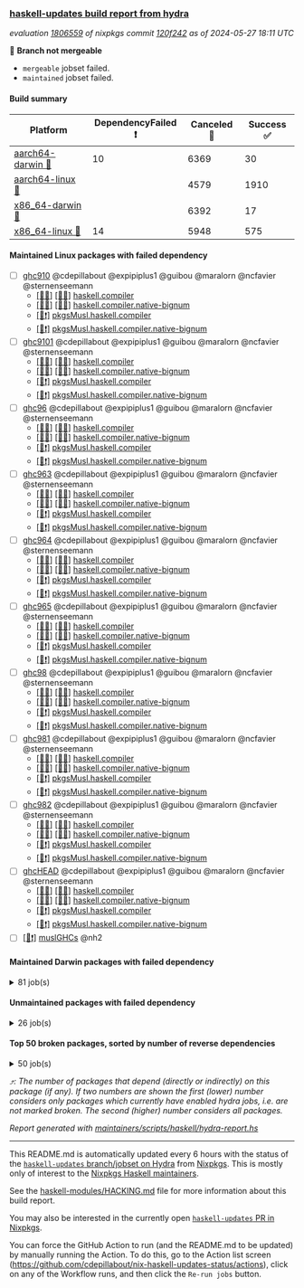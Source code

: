 ### [haskell-updates build report from hydra](https://hydra.nixos.org/jobset/nixpkgs/haskell-updates)
*evaluation [1806559](https://hydra.nixos.org/eval/1806559) of nixpkgs commit [120f242](https://github.com/NixOS/nixpkgs/commits/120f24202b4a0f0bf6986130ff15eef7c0609f50) as of 2024-05-27 18:11 UTC*

🔴 **Branch not mergeable**
  * `mergeable` jobset failed.
  * `maintained` jobset failed.

#### Build summary

 | Platform | DependencyFailed ❗ | Canceled 🚫 | Success ✅ | 
 | --- | --- | --- | --- | 
 | [aarch64-darwin 🍏](https://hydra.nixos.org/eval/1806559?filter=.aarch64-darwin) | 10 | 6369 | 30 | 
 | [aarch64-linux 📱](https://hydra.nixos.org/eval/1806559?filter=.aarch64-linux) |  | 4579 | 1910 | 
 | [x86_64-darwin 🍎](https://hydra.nixos.org/eval/1806559?filter=.x86_64-darwin) |  | 6392 | 17 | 
 | [x86_64-linux 🐧](https://hydra.nixos.org/eval/1806559?filter=.x86_64-linux) | 14 | 5948 | 575 | 
#### Maintained Linux packages with failed dependency
- [ ] [ghc910](https://hydra.nixos.org/eval/1806559?filter=ghc910) @cdepillabout @expipiplus1 @guibou @maralorn @ncfavier @sternenseemann
  - [[📱✅]](https://hydra.nixos.org/build/261304099) [[🐧✅]](https://hydra.nixos.org/build/261283502) [haskell.compiler](https://hydra.nixos.org/eval/1806559?filter=haskell.compiler.ghc910)
  - [[📱✅]](https://hydra.nixos.org/build/261279295) [[🐧🚫]](https://hydra.nixos.org/build/261291424) [haskell.compiler.native-bignum](https://hydra.nixos.org/eval/1806559?filter=haskell.compiler.native-bignum.ghc910)
  -  [[🐧❗]](https://hydra.nixos.org/build/261294179) [pkgsMusl.haskell.compiler](https://hydra.nixos.org/eval/1806559?filter=pkgsMusl.haskell.compiler.ghc910)
  -  [[🐧❗]](https://hydra.nixos.org/build/261298036) [pkgsMusl.haskell.compiler.native-bignum](https://hydra.nixos.org/eval/1806559?filter=pkgsMusl.haskell.compiler.native-bignum.ghc910)
- [ ] [ghc9101](https://hydra.nixos.org/eval/1806559?filter=ghc9101) @cdepillabout @expipiplus1 @guibou @maralorn @ncfavier @sternenseemann
  - [[📱✅]](https://hydra.nixos.org/build/261284226) [[🐧✅]](https://hydra.nixos.org/build/261292261) [haskell.compiler](https://hydra.nixos.org/eval/1806559?filter=haskell.compiler.ghc9101)
  - [[📱✅]](https://hydra.nixos.org/build/261278828) [[🐧🚫]](https://hydra.nixos.org/build/261280616) [haskell.compiler.native-bignum](https://hydra.nixos.org/eval/1806559?filter=haskell.compiler.native-bignum.ghc9101)
  -  [[🐧❗]](https://hydra.nixos.org/build/261292886) [pkgsMusl.haskell.compiler](https://hydra.nixos.org/eval/1806559?filter=pkgsMusl.haskell.compiler.ghc9101)
  -  [[🐧❗]](https://hydra.nixos.org/build/261286270) [pkgsMusl.haskell.compiler.native-bignum](https://hydra.nixos.org/eval/1806559?filter=pkgsMusl.haskell.compiler.native-bignum.ghc9101)
- [ ] [ghc96](https://hydra.nixos.org/eval/1806559?filter=ghc96) @cdepillabout @expipiplus1 @guibou @maralorn @ncfavier @sternenseemann
  - [[📱✅]](https://hydra.nixos.org/build/261294035) [[🐧✅]](https://hydra.nixos.org/build/261291645) [haskell.compiler](https://hydra.nixos.org/eval/1806559?filter=haskell.compiler.ghc96)
  - [[📱✅]](https://hydra.nixos.org/build/261287416) [[🐧🚫]](https://hydra.nixos.org/build/261295691) [haskell.compiler.native-bignum](https://hydra.nixos.org/eval/1806559?filter=haskell.compiler.native-bignum.ghc96)
  -  [[🐧❗]](https://hydra.nixos.org/build/261286089) [pkgsMusl.haskell.compiler](https://hydra.nixos.org/eval/1806559?filter=pkgsMusl.haskell.compiler.ghc96)
  -  [[🐧❗]](https://hydra.nixos.org/build/261285120) [pkgsMusl.haskell.compiler.native-bignum](https://hydra.nixos.org/eval/1806559?filter=pkgsMusl.haskell.compiler.native-bignum.ghc96)
- [ ] [ghc963](https://hydra.nixos.org/eval/1806559?filter=ghc963) @cdepillabout @expipiplus1 @guibou @maralorn @ncfavier @sternenseemann
  - [[📱✅]](https://hydra.nixos.org/build/261284238) [[🐧✅]](https://hydra.nixos.org/build/261288194) [haskell.compiler](https://hydra.nixos.org/eval/1806559?filter=haskell.compiler.ghc963)
  - [[📱🚫]](https://hydra.nixos.org/build/261290913) [[🐧🚫]](https://hydra.nixos.org/build/261296113) [haskell.compiler.native-bignum](https://hydra.nixos.org/eval/1806559?filter=haskell.compiler.native-bignum.ghc963)
  -  [[🐧❗]](https://hydra.nixos.org/build/261277791) [pkgsMusl.haskell.compiler](https://hydra.nixos.org/eval/1806559?filter=pkgsMusl.haskell.compiler.ghc963)
  -  [[🐧❗]](https://hydra.nixos.org/build/261298435) [pkgsMusl.haskell.compiler.native-bignum](https://hydra.nixos.org/eval/1806559?filter=pkgsMusl.haskell.compiler.native-bignum.ghc963)
- [ ] [ghc964](https://hydra.nixos.org/eval/1806559?filter=ghc964) @cdepillabout @expipiplus1 @guibou @maralorn @ncfavier @sternenseemann
  - [[📱✅]](https://hydra.nixos.org/build/261289056) [[🐧✅]](https://hydra.nixos.org/build/261302232) [haskell.compiler](https://hydra.nixos.org/eval/1806559?filter=haskell.compiler.ghc964)
  - [[📱🚫]](https://hydra.nixos.org/build/261298360) [[🐧🚫]](https://hydra.nixos.org/build/261294350) [haskell.compiler.native-bignum](https://hydra.nixos.org/eval/1806559?filter=haskell.compiler.native-bignum.ghc964)
  -  [[🐧❗]](https://hydra.nixos.org/build/261304626) [pkgsMusl.haskell.compiler](https://hydra.nixos.org/eval/1806559?filter=pkgsMusl.haskell.compiler.ghc964)
  -  [[🐧❗]](https://hydra.nixos.org/build/261296975) [pkgsMusl.haskell.compiler.native-bignum](https://hydra.nixos.org/eval/1806559?filter=pkgsMusl.haskell.compiler.native-bignum.ghc964)
- [ ] [ghc965](https://hydra.nixos.org/eval/1806559?filter=ghc965) @cdepillabout @expipiplus1 @guibou @maralorn @ncfavier @sternenseemann
  - [[📱✅]](https://hydra.nixos.org/build/261286258) [[🐧✅]](https://hydra.nixos.org/build/261289972) [haskell.compiler](https://hydra.nixos.org/eval/1806559?filter=haskell.compiler.ghc965)
  - [[📱✅]](https://hydra.nixos.org/build/261283932) [[🐧🚫]](https://hydra.nixos.org/build/261300786) [haskell.compiler.native-bignum](https://hydra.nixos.org/eval/1806559?filter=haskell.compiler.native-bignum.ghc965)
  -  [[🐧❗]](https://hydra.nixos.org/build/261291073) [pkgsMusl.haskell.compiler](https://hydra.nixos.org/eval/1806559?filter=pkgsMusl.haskell.compiler.ghc965)
  -  [[🐧❗]](https://hydra.nixos.org/build/261290646) [pkgsMusl.haskell.compiler.native-bignum](https://hydra.nixos.org/eval/1806559?filter=pkgsMusl.haskell.compiler.native-bignum.ghc965)
- [ ] [ghc98](https://hydra.nixos.org/eval/1806559?filter=ghc98) @cdepillabout @expipiplus1 @guibou @maralorn @ncfavier @sternenseemann
  - [[📱✅]](https://hydra.nixos.org/build/261293000) [[🐧✅]](https://hydra.nixos.org/build/261295448) [haskell.compiler](https://hydra.nixos.org/eval/1806559?filter=haskell.compiler.ghc98)
  - [[📱🚫]](https://hydra.nixos.org/build/261294231) [[🐧✅]](https://hydra.nixos.org/build/261281043) [haskell.compiler.native-bignum](https://hydra.nixos.org/eval/1806559?filter=haskell.compiler.native-bignum.ghc98)
  -  [[🐧❗]](https://hydra.nixos.org/build/261302214) [pkgsMusl.haskell.compiler](https://hydra.nixos.org/eval/1806559?filter=pkgsMusl.haskell.compiler.ghc98)
  -  [[🐧❗]](https://hydra.nixos.org/build/261294859) [pkgsMusl.haskell.compiler.native-bignum](https://hydra.nixos.org/eval/1806559?filter=pkgsMusl.haskell.compiler.native-bignum.ghc98)
- [ ] [ghc981](https://hydra.nixos.org/eval/1806559?filter=ghc981) @cdepillabout @expipiplus1 @guibou @maralorn @ncfavier @sternenseemann
  - [[📱✅]](https://hydra.nixos.org/build/261304036) [[🐧✅]](https://hydra.nixos.org/build/261288329) [haskell.compiler](https://hydra.nixos.org/eval/1806559?filter=haskell.compiler.ghc981)
  - [[📱🚫]](https://hydra.nixos.org/build/261297206) [[🐧🚫]](https://hydra.nixos.org/build/261295313) [haskell.compiler.native-bignum](https://hydra.nixos.org/eval/1806559?filter=haskell.compiler.native-bignum.ghc981)
  -  [[🐧❗]](https://hydra.nixos.org/build/261278940) [pkgsMusl.haskell.compiler](https://hydra.nixos.org/eval/1806559?filter=pkgsMusl.haskell.compiler.ghc981)
  -  [[🐧❗]](https://hydra.nixos.org/build/261297507) [pkgsMusl.haskell.compiler.native-bignum](https://hydra.nixos.org/eval/1806559?filter=pkgsMusl.haskell.compiler.native-bignum.ghc981)
- [ ] [ghc982](https://hydra.nixos.org/eval/1806559?filter=ghc982) @cdepillabout @expipiplus1 @guibou @maralorn @ncfavier @sternenseemann
  - [[📱✅]](https://hydra.nixos.org/build/261286260) [[🐧✅]](https://hydra.nixos.org/build/261303623) [haskell.compiler](https://hydra.nixos.org/eval/1806559?filter=haskell.compiler.ghc982)
  - [[📱🚫]](https://hydra.nixos.org/build/261304486) [[🐧✅]](https://hydra.nixos.org/build/261304618) [haskell.compiler.native-bignum](https://hydra.nixos.org/eval/1806559?filter=haskell.compiler.native-bignum.ghc982)
  -  [[🐧❗]](https://hydra.nixos.org/build/261282026) [pkgsMusl.haskell.compiler](https://hydra.nixos.org/eval/1806559?filter=pkgsMusl.haskell.compiler.ghc982)
  -  [[🐧❗]](https://hydra.nixos.org/build/261301962) [pkgsMusl.haskell.compiler.native-bignum](https://hydra.nixos.org/eval/1806559?filter=pkgsMusl.haskell.compiler.native-bignum.ghc982)
- [ ] [ghcHEAD](https://hydra.nixos.org/eval/1806559?filter=ghcHEAD) @cdepillabout @expipiplus1 @guibou @maralorn @ncfavier @sternenseemann
  - [[📱🚫]](https://hydra.nixos.org/build/261290889) [[🐧🚫]](https://hydra.nixos.org/build/261278045) [haskell.compiler](https://hydra.nixos.org/eval/1806559?filter=haskell.compiler.ghcHEAD)
  - [[📱🚫]](https://hydra.nixos.org/build/261298930) [[🐧🚫]](https://hydra.nixos.org/build/261286657) [haskell.compiler.native-bignum](https://hydra.nixos.org/eval/1806559?filter=haskell.compiler.native-bignum.ghcHEAD)
  -  [[🐧❗]](https://hydra.nixos.org/build/261287828) [pkgsMusl.haskell.compiler](https://hydra.nixos.org/eval/1806559?filter=pkgsMusl.haskell.compiler.ghcHEAD)
  -  [[🐧❗]](https://hydra.nixos.org/build/261296544) [pkgsMusl.haskell.compiler.native-bignum](https://hydra.nixos.org/eval/1806559?filter=pkgsMusl.haskell.compiler.native-bignum.ghcHEAD)
- [ ] [[🐧❗]](https://hydra.nixos.org/build/261289626) [muslGHCs](https://hydra.nixos.org/eval/1806559?filter=muslGHCs) @nh2
#### Maintained Darwin packages with failed dependency
<details><summary>81 job(s) </summary>

- [ ] [funcmp](https://hydra.nixos.org/eval/1806559?filter=funcmp) @peti
  - [[🍏🚫]](https://hydra.nixos.org/build/261301036) [[🍎🚫]](https://hydra.nixos.org/build/261297856) [haskell.packages.ghc8107](https://hydra.nixos.org/eval/1806559?filter=haskell.packages.ghc8107.funcmp)
  - [[🍏🚫]](https://hydra.nixos.org/build/261284836) [[🍎🚫]](https://hydra.nixos.org/build/261294992) [haskell.packages.ghc902](https://hydra.nixos.org/eval/1806559?filter=haskell.packages.ghc902.funcmp)
  - [[🍏❗]](https://hydra.nixos.org/build/261294055) [[🍎🚫]](https://hydra.nixos.org/build/261289408) [haskell.packages.ghc9101](https://hydra.nixos.org/eval/1806559?filter=haskell.packages.ghc9101.funcmp)
  - [[🍏🚫]](https://hydra.nixos.org/build/261298176) [[🍎🚫]](https://hydra.nixos.org/build/261278370) [haskell.packages.ghc925](https://hydra.nixos.org/eval/1806559?filter=haskell.packages.ghc925.funcmp)
  - [[🍏🚫]](https://hydra.nixos.org/build/261280864) [[🍎🚫]](https://hydra.nixos.org/build/261281292) [haskell.packages.ghc926](https://hydra.nixos.org/eval/1806559?filter=haskell.packages.ghc926.funcmp)
  - [[🍏🚫]](https://hydra.nixos.org/build/261279787) [[🍎🚫]](https://hydra.nixos.org/build/261292017) [haskell.packages.ghc927](https://hydra.nixos.org/eval/1806559?filter=haskell.packages.ghc927.funcmp)
  - [[🍏🚫]](https://hydra.nixos.org/build/261304492) [[🍎🚫]](https://hydra.nixos.org/build/261283024) [haskell.packages.ghc928](https://hydra.nixos.org/eval/1806559?filter=haskell.packages.ghc928.funcmp)
  - [[🍏🚫]](https://hydra.nixos.org/build/261286463) [[🍎🚫]](https://hydra.nixos.org/build/261279682) [haskell.packages.ghc945](https://hydra.nixos.org/eval/1806559?filter=haskell.packages.ghc945.funcmp)
  - [[🍏🚫]](https://hydra.nixos.org/build/261287184) [[🍎🚫]](https://hydra.nixos.org/build/261296750) [haskell.packages.ghc946](https://hydra.nixos.org/eval/1806559?filter=haskell.packages.ghc946.funcmp)
  - [[🍏🚫]](https://hydra.nixos.org/build/261277753) [[🍎🚫]](https://hydra.nixos.org/build/261289136) [haskell.packages.ghc947](https://hydra.nixos.org/eval/1806559?filter=haskell.packages.ghc947.funcmp)
  - [[🍏🚫]](https://hydra.nixos.org/build/261289716) [[🍎🚫]](https://hydra.nixos.org/build/261280730) [haskell.packages.ghc948](https://hydra.nixos.org/eval/1806559?filter=haskell.packages.ghc948.funcmp)
  - [[🍏🚫]](https://hydra.nixos.org/build/261295869) [[🍎🚫]](https://hydra.nixos.org/build/261288369) [haskell.packages.ghc963](https://hydra.nixos.org/eval/1806559?filter=haskell.packages.ghc963.funcmp)
  - [[🍏🚫]](https://hydra.nixos.org/build/261281622) [[🍎🚫]](https://hydra.nixos.org/build/261279860) [haskell.packages.ghc964](https://hydra.nixos.org/eval/1806559?filter=haskell.packages.ghc964.funcmp)
  - [[🍏🚫]](https://hydra.nixos.org/build/261301359) [[🍎🚫]](https://hydra.nixos.org/build/261303865) [haskell.packages.ghc965](https://hydra.nixos.org/eval/1806559?filter=haskell.packages.ghc965.funcmp)
  - [[🍏🚫]](https://hydra.nixos.org/build/261299848) [[🍎🚫]](https://hydra.nixos.org/build/261296059) [haskell.packages.ghc981](https://hydra.nixos.org/eval/1806559?filter=haskell.packages.ghc981.funcmp)
  - [[🍏🚫]](https://hydra.nixos.org/build/261293979) [[🍎🚫]](https://hydra.nixos.org/build/261290418) [haskell.packages.ghc982](https://hydra.nixos.org/eval/1806559?filter=haskell.packages.ghc982.funcmp)
  - [[🍏🚫]](https://hydra.nixos.org/build/261285428) [[🍎🚫]](https://hydra.nixos.org/build/261282006) [haskellPackages](https://hydra.nixos.org/eval/1806559?filter=haskellPackages.funcmp)
- [ ] [ghc910](https://hydra.nixos.org/eval/1806559?filter=ghc910) @cdepillabout @expipiplus1 @guibou @maralorn @ncfavier @sternenseemann
  - [[🍏❗]](https://hydra.nixos.org/build/261293402) [[🍎🚫]](https://hydra.nixos.org/build/261278195) [haskell.compiler](https://hydra.nixos.org/eval/1806559?filter=haskell.compiler.ghc910)
  - [[🍏❗]](https://hydra.nixos.org/build/261299413) [[🍎🚫]](https://hydra.nixos.org/build/261303424) [haskell.compiler.native-bignum](https://hydra.nixos.org/eval/1806559?filter=haskell.compiler.native-bignum.ghc910)
- [ ] [ghc9101](https://hydra.nixos.org/eval/1806559?filter=ghc9101) @cdepillabout @expipiplus1 @guibou @maralorn @ncfavier @sternenseemann
  - [[🍏❗]](https://hydra.nixos.org/build/261282738) [[🍎🚫]](https://hydra.nixos.org/build/261303303) [haskell.compiler](https://hydra.nixos.org/eval/1806559?filter=haskell.compiler.ghc9101)
  - [[🍏❗]](https://hydra.nixos.org/build/261289414) [[🍎🚫]](https://hydra.nixos.org/build/261303758) [haskell.compiler.native-bignum](https://hydra.nixos.org/eval/1806559?filter=haskell.compiler.native-bignum.ghc9101)
- [ ] [ghcHEAD](https://hydra.nixos.org/eval/1806559?filter=ghcHEAD) @cdepillabout @expipiplus1 @guibou @maralorn @ncfavier @sternenseemann
  - [[🍏❗]](https://hydra.nixos.org/build/261283466) [[🍎🚫]](https://hydra.nixos.org/build/261297451) [haskell.compiler](https://hydra.nixos.org/eval/1806559?filter=haskell.compiler.ghcHEAD)
  - [[🍏❗]](https://hydra.nixos.org/build/261300298) [[🍎🚫]](https://hydra.nixos.org/build/261303251) [haskell.compiler.native-bignum](https://hydra.nixos.org/eval/1806559?filter=haskell.compiler.native-bignum.ghcHEAD)
- [ ] [hsdns](https://hydra.nixos.org/eval/1806559?filter=hsdns) @peti
  - [[🍏🚫]](https://hydra.nixos.org/build/261289207) [[🍎🚫]](https://hydra.nixos.org/build/261283968) [haskell.packages.ghc8107](https://hydra.nixos.org/eval/1806559?filter=haskell.packages.ghc8107.hsdns)
  - [[🍏🚫]](https://hydra.nixos.org/build/261281403) [[🍎🚫]](https://hydra.nixos.org/build/261287519) [haskell.packages.ghc902](https://hydra.nixos.org/eval/1806559?filter=haskell.packages.ghc902.hsdns)
  - [[🍏❗]](https://hydra.nixos.org/build/261290528) [[🍎🚫]](https://hydra.nixos.org/build/261284021) [haskell.packages.ghc9101](https://hydra.nixos.org/eval/1806559?filter=haskell.packages.ghc9101.hsdns)
  - [[🍏🚫]](https://hydra.nixos.org/build/261284908) [[🍎🚫]](https://hydra.nixos.org/build/261277799) [haskell.packages.ghc925](https://hydra.nixos.org/eval/1806559?filter=haskell.packages.ghc925.hsdns)
  - [[🍏🚫]](https://hydra.nixos.org/build/261288972) [[🍎🚫]](https://hydra.nixos.org/build/261300438) [haskell.packages.ghc926](https://hydra.nixos.org/eval/1806559?filter=haskell.packages.ghc926.hsdns)
  - [[🍏🚫]](https://hydra.nixos.org/build/261283675) [[🍎🚫]](https://hydra.nixos.org/build/261295188) [haskell.packages.ghc927](https://hydra.nixos.org/eval/1806559?filter=haskell.packages.ghc927.hsdns)
  - [[🍏🚫]](https://hydra.nixos.org/build/261295543) [[🍎🚫]](https://hydra.nixos.org/build/261292222) [haskell.packages.ghc928](https://hydra.nixos.org/eval/1806559?filter=haskell.packages.ghc928.hsdns)
  - [[🍏🚫]](https://hydra.nixos.org/build/261279058) [[🍎🚫]](https://hydra.nixos.org/build/261296099) [haskell.packages.ghc945](https://hydra.nixos.org/eval/1806559?filter=haskell.packages.ghc945.hsdns)
  - [[🍏🚫]](https://hydra.nixos.org/build/261289566) [[🍎🚫]](https://hydra.nixos.org/build/261288167) [haskell.packages.ghc946](https://hydra.nixos.org/eval/1806559?filter=haskell.packages.ghc946.hsdns)
  - [[🍏🚫]](https://hydra.nixos.org/build/261301811) [[🍎🚫]](https://hydra.nixos.org/build/261280982) [haskell.packages.ghc947](https://hydra.nixos.org/eval/1806559?filter=haskell.packages.ghc947.hsdns)
  - [[🍏🚫]](https://hydra.nixos.org/build/261281189) [[🍎🚫]](https://hydra.nixos.org/build/261300949) [haskell.packages.ghc948](https://hydra.nixos.org/eval/1806559?filter=haskell.packages.ghc948.hsdns)
  - [[🍏🚫]](https://hydra.nixos.org/build/261292064) [[🍎🚫]](https://hydra.nixos.org/build/261289847) [haskell.packages.ghc963](https://hydra.nixos.org/eval/1806559?filter=haskell.packages.ghc963.hsdns)
  - [[🍏🚫]](https://hydra.nixos.org/build/261300187) [[🍎🚫]](https://hydra.nixos.org/build/261291733) [haskell.packages.ghc964](https://hydra.nixos.org/eval/1806559?filter=haskell.packages.ghc964.hsdns)
  - [[🍏🚫]](https://hydra.nixos.org/build/261301745) [[🍎🚫]](https://hydra.nixos.org/build/261300878) [haskell.packages.ghc965](https://hydra.nixos.org/eval/1806559?filter=haskell.packages.ghc965.hsdns)
  - [[🍏🚫]](https://hydra.nixos.org/build/261290113) [[🍎🚫]](https://hydra.nixos.org/build/261287500) [haskell.packages.ghc981](https://hydra.nixos.org/eval/1806559?filter=haskell.packages.ghc981.hsdns)
  - [[🍏🚫]](https://hydra.nixos.org/build/261290835) [[🍎🚫]](https://hydra.nixos.org/build/261292616) [haskell.packages.ghc982](https://hydra.nixos.org/eval/1806559?filter=haskell.packages.ghc982.hsdns)
  - [[🍏🚫]](https://hydra.nixos.org/build/261297242) [[🍎🚫]](https://hydra.nixos.org/build/261290048) [haskellPackages](https://hydra.nixos.org/eval/1806559?filter=haskellPackages.hsdns)
- [ ] [jailbreak-cabal](https://hydra.nixos.org/eval/1806559?filter=jailbreak-cabal) @sternenseemann
  - [[🍏🚫]](https://hydra.nixos.org/build/261280460) [[🍎🚫]](https://hydra.nixos.org/build/261278273) [haskell.packages.ghc8107](https://hydra.nixos.org/eval/1806559?filter=haskell.packages.ghc8107.jailbreak-cabal)
  - [[🍏🚫]](https://hydra.nixos.org/build/261290143) [[🍎🚫]](https://hydra.nixos.org/build/261292580) [haskell.packages.ghc902](https://hydra.nixos.org/eval/1806559?filter=haskell.packages.ghc902.jailbreak-cabal)
  - [[🍏❗]](https://hydra.nixos.org/build/261297836) [[🍎🚫]](https://hydra.nixos.org/build/261291034) [haskell.packages.ghc9101](https://hydra.nixos.org/eval/1806559?filter=haskell.packages.ghc9101.jailbreak-cabal)
  - [[🍏🚫]](https://hydra.nixos.org/build/261278241) [[🍎🚫]](https://hydra.nixos.org/build/261292654) [haskell.packages.ghc925](https://hydra.nixos.org/eval/1806559?filter=haskell.packages.ghc925.jailbreak-cabal)
  - [[🍏🚫]](https://hydra.nixos.org/build/261291673) [[🍎🚫]](https://hydra.nixos.org/build/261279859) [haskell.packages.ghc926](https://hydra.nixos.org/eval/1806559?filter=haskell.packages.ghc926.jailbreak-cabal)
  - [[🍏🚫]](https://hydra.nixos.org/build/261291154) [[🍎🚫]](https://hydra.nixos.org/build/261300109) [haskell.packages.ghc927](https://hydra.nixos.org/eval/1806559?filter=haskell.packages.ghc927.jailbreak-cabal)
  - [[🍏🚫]](https://hydra.nixos.org/build/261296939) [[🍎🚫]](https://hydra.nixos.org/build/261293826) [haskell.packages.ghc928](https://hydra.nixos.org/eval/1806559?filter=haskell.packages.ghc928.jailbreak-cabal)
  - [[🍏🚫]](https://hydra.nixos.org/build/261279231) [[🍎🚫]](https://hydra.nixos.org/build/261282204) [haskell.packages.ghc945](https://hydra.nixos.org/eval/1806559?filter=haskell.packages.ghc945.jailbreak-cabal)
  - [[🍏🚫]](https://hydra.nixos.org/build/261279146) [[🍎🚫]](https://hydra.nixos.org/build/261286435) [haskell.packages.ghc946](https://hydra.nixos.org/eval/1806559?filter=haskell.packages.ghc946.jailbreak-cabal)
  - [[🍏🚫]](https://hydra.nixos.org/build/261290179) [[🍎🚫]](https://hydra.nixos.org/build/261304529) [haskell.packages.ghc947](https://hydra.nixos.org/eval/1806559?filter=haskell.packages.ghc947.jailbreak-cabal)
  - [[🍏🚫]](https://hydra.nixos.org/build/261299202) [[🍎🚫]](https://hydra.nixos.org/build/261292671) [haskell.packages.ghc948](https://hydra.nixos.org/eval/1806559?filter=haskell.packages.ghc948.jailbreak-cabal)
  - [[🍏✅]](https://hydra.nixos.org/build/261286851) [[🍎🚫]](https://hydra.nixos.org/build/261298305) [haskell.packages.ghc963](https://hydra.nixos.org/eval/1806559?filter=haskell.packages.ghc963.jailbreak-cabal)
  - [[🍏🚫]](https://hydra.nixos.org/build/261298673) [[🍎🚫]](https://hydra.nixos.org/build/261287392) [haskell.packages.ghc964](https://hydra.nixos.org/eval/1806559?filter=haskell.packages.ghc964.jailbreak-cabal)
  - [[🍏✅]](https://hydra.nixos.org/build/261294784) [[🍎✅]](https://hydra.nixos.org/build/261289765) [haskell.packages.ghc965](https://hydra.nixos.org/eval/1806559?filter=haskell.packages.ghc965.jailbreak-cabal)
  - [[🍏🚫]](https://hydra.nixos.org/build/261291304) [[🍎🚫]](https://hydra.nixos.org/build/261298295) [haskell.packages.ghc981](https://hydra.nixos.org/eval/1806559?filter=haskell.packages.ghc981.jailbreak-cabal)
  - [[🍏🚫]](https://hydra.nixos.org/build/261288142) [[🍎🚫]](https://hydra.nixos.org/build/261304169) [haskell.packages.ghc982](https://hydra.nixos.org/eval/1806559?filter=haskell.packages.ghc982.jailbreak-cabal)
  - [[🍏✅]](https://hydra.nixos.org/build/261294942) [[🍎✅]](https://hydra.nixos.org/build/261280980) [haskellPackages](https://hydra.nixos.org/eval/1806559?filter=haskellPackages.jailbreak-cabal)
- [ ] [nix-paths](https://hydra.nixos.org/eval/1806559?filter=nix-paths) @peti
  - [[🍏🚫]](https://hydra.nixos.org/build/261278326) [[🍎🚫]](https://hydra.nixos.org/build/261299579) [haskell.packages.ghc8107](https://hydra.nixos.org/eval/1806559?filter=haskell.packages.ghc8107.nix-paths)
  - [[🍏🚫]](https://hydra.nixos.org/build/261280962) [[🍎🚫]](https://hydra.nixos.org/build/261292726) [haskell.packages.ghc902](https://hydra.nixos.org/eval/1806559?filter=haskell.packages.ghc902.nix-paths)
  - [[🍏❗]](https://hydra.nixos.org/build/261302932) [[🍎🚫]](https://hydra.nixos.org/build/261291474) [haskell.packages.ghc9101](https://hydra.nixos.org/eval/1806559?filter=haskell.packages.ghc9101.nix-paths)
  - [[🍏🚫]](https://hydra.nixos.org/build/261292139) [[🍎🚫]](https://hydra.nixos.org/build/261291395) [haskell.packages.ghc925](https://hydra.nixos.org/eval/1806559?filter=haskell.packages.ghc925.nix-paths)
  - [[🍏🚫]](https://hydra.nixos.org/build/261278935) [[🍎🚫]](https://hydra.nixos.org/build/261299645) [haskell.packages.ghc926](https://hydra.nixos.org/eval/1806559?filter=haskell.packages.ghc926.nix-paths)
  - [[🍏🚫]](https://hydra.nixos.org/build/261303923) [[🍎🚫]](https://hydra.nixos.org/build/261304606) [haskell.packages.ghc927](https://hydra.nixos.org/eval/1806559?filter=haskell.packages.ghc927.nix-paths)
  - [[🍏🚫]](https://hydra.nixos.org/build/261291498) [[🍎🚫]](https://hydra.nixos.org/build/261303822) [haskell.packages.ghc928](https://hydra.nixos.org/eval/1806559?filter=haskell.packages.ghc928.nix-paths)
  - [[🍏🚫]](https://hydra.nixos.org/build/261290887) [[🍎🚫]](https://hydra.nixos.org/build/261282265) [haskell.packages.ghc945](https://hydra.nixos.org/eval/1806559?filter=haskell.packages.ghc945.nix-paths)
  - [[🍏🚫]](https://hydra.nixos.org/build/261298599) [[🍎🚫]](https://hydra.nixos.org/build/261284265) [haskell.packages.ghc946](https://hydra.nixos.org/eval/1806559?filter=haskell.packages.ghc946.nix-paths)
  - [[🍏🚫]](https://hydra.nixos.org/build/261299468) [[🍎🚫]](https://hydra.nixos.org/build/261299215) [haskell.packages.ghc947](https://hydra.nixos.org/eval/1806559?filter=haskell.packages.ghc947.nix-paths)
  - [[🍏🚫]](https://hydra.nixos.org/build/261287849) [[🍎🚫]](https://hydra.nixos.org/build/261278798) [haskell.packages.ghc948](https://hydra.nixos.org/eval/1806559?filter=haskell.packages.ghc948.nix-paths)
  - [[🍏🚫]](https://hydra.nixos.org/build/261293606) [[🍎🚫]](https://hydra.nixos.org/build/261278440) [haskell.packages.ghc963](https://hydra.nixos.org/eval/1806559?filter=haskell.packages.ghc963.nix-paths)
  - [[🍏🚫]](https://hydra.nixos.org/build/261294164) [[🍎🚫]](https://hydra.nixos.org/build/261294261) [haskell.packages.ghc964](https://hydra.nixos.org/eval/1806559?filter=haskell.packages.ghc964.nix-paths)
  - [[🍏🚫]](https://hydra.nixos.org/build/261291331) [[🍎🚫]](https://hydra.nixos.org/build/261288526) [haskell.packages.ghc965](https://hydra.nixos.org/eval/1806559?filter=haskell.packages.ghc965.nix-paths)
  - [[🍏🚫]](https://hydra.nixos.org/build/261291718) [[🍎🚫]](https://hydra.nixos.org/build/261299171) [haskell.packages.ghc981](https://hydra.nixos.org/eval/1806559?filter=haskell.packages.ghc981.nix-paths)
  - [[🍏🚫]](https://hydra.nixos.org/build/261279112) [[🍎🚫]](https://hydra.nixos.org/build/261291821) [haskell.packages.ghc982](https://hydra.nixos.org/eval/1806559?filter=haskell.packages.ghc982.nix-paths)
  - [[🍏🚫]](https://hydra.nixos.org/build/261284252) [[🍎🚫]](https://hydra.nixos.org/build/261303486) [haskellPackages](https://hydra.nixos.org/eval/1806559?filter=haskellPackages.nix-paths)
</details>

#### Unmaintained packages with failed dependency
<details><summary>26 job(s) </summary>

- [ ] [random](https://hydra.nixos.org/eval/1806559?filter=random)  ⤴️ 2228 | 7326
  - [[🍏🚫]](https://hydra.nixos.org/build/261291444) [[📱✅]](https://hydra.nixos.org/build/261277999) [[🍎🚫]](https://hydra.nixos.org/build/261293626) [[🐧✅]](https://hydra.nixos.org/build/261295135) [haskellPackages](https://hydra.nixos.org/eval/1806559?filter=haskellPackages.random)
  -    [[🐧❗]](https://hydra.nixos.org/build/261278839) [pkgsMusl.haskellPackages](https://hydra.nixos.org/eval/1806559?filter=pkgsMusl.haskellPackages.random)
  -    [[🐧🚫]](https://hydra.nixos.org/build/261280692) [pkgsStatic.haskell.packages.native-bignum.ghc948](https://hydra.nixos.org/eval/1806559?filter=pkgsStatic.haskell.packages.native-bignum.ghc948.random)
  -    [[🐧🚫]](https://hydra.nixos.org/build/261280531) [pkgsStatic.haskell.packages.native-bignum.ghc982](https://hydra.nixos.org/eval/1806559?filter=pkgsStatic.haskell.packages.native-bignum.ghc982.random)
  -    [[🐧🚫]](https://hydra.nixos.org/build/261298934) [pkgsStatic.haskellPackages](https://hydra.nixos.org/eval/1806559?filter=pkgsStatic.haskellPackages.random)
- [ ] [lens](https://hydra.nixos.org/eval/1806559?filter=lens)  ⤴️ 712 | 2485
  - [[🍏🚫]](https://hydra.nixos.org/build/261304274) [[📱✅]](https://hydra.nixos.org/build/261288373) [[🍎🚫]](https://hydra.nixos.org/build/261282887) [[🐧🚫]](https://hydra.nixos.org/build/261283674) [haskellPackages](https://hydra.nixos.org/eval/1806559?filter=haskellPackages.lens)
  -    [[🐧❗]](https://hydra.nixos.org/build/261282727) [pkgsMusl.haskellPackages](https://hydra.nixos.org/eval/1806559?filter=pkgsMusl.haskellPackages.lens)
  -    [[🐧🚫]](https://hydra.nixos.org/build/261301781) [pkgsStatic.haskell.packages.native-bignum.ghc948](https://hydra.nixos.org/eval/1806559?filter=pkgsStatic.haskell.packages.native-bignum.ghc948.lens)
  -    [[🐧🚫]](https://hydra.nixos.org/build/261294808) [pkgsStatic.haskellPackages](https://hydra.nixos.org/eval/1806559?filter=pkgsStatic.haskellPackages.lens)
- [ ] [microlens](https://hydra.nixos.org/eval/1806559?filter=microlens)  ⤴️ 145 | 588
  - [[🍏🚫]](https://hydra.nixos.org/build/261294092) [[📱✅]](https://hydra.nixos.org/build/261286972) [[🍎🚫]](https://hydra.nixos.org/build/261299559) [[🐧✅]](https://hydra.nixos.org/build/261278461) [haskellPackages](https://hydra.nixos.org/eval/1806559?filter=haskellPackages.microlens)
  - [[🍏🚫]](https://hydra.nixos.org/build/261282544)  [[🍎🚫]](https://hydra.nixos.org/build/261303287) [[🐧🚫]](https://hydra.nixos.org/build/261298094) [pkgsCross.ghcjs.haskell.packages.ghc98](https://hydra.nixos.org/eval/1806559?filter=pkgsCross.ghcjs.haskell.packages.ghc98.microlens)
  - [[🍏❗]](https://hydra.nixos.org/build/261302322)  [[🍎🚫]](https://hydra.nixos.org/build/261289142) [[🐧🚫]](https://hydra.nixos.org/build/261284004) [pkgsCross.ghcjs.haskell.packages.ghcHEAD](https://hydra.nixos.org/eval/1806559?filter=pkgsCross.ghcjs.haskell.packages.ghcHEAD.microlens)
  - [[🍏🚫]](https://hydra.nixos.org/build/261301914)  [[🍎🚫]](https://hydra.nixos.org/build/261283405) [[🐧🚫]](https://hydra.nixos.org/build/261294799) [pkgsCross.ghcjs.haskellPackages](https://hydra.nixos.org/eval/1806559?filter=pkgsCross.ghcjs.haskellPackages.microlens)
- [ ] [hello](https://hydra.nixos.org/eval/1806559?filter=hello) 
  - [[🍏🚫]](https://hydra.nixos.org/build/261291050) [[📱✅]](https://hydra.nixos.org/build/261298722) [[🍎🚫]](https://hydra.nixos.org/build/261279433) [[🐧🚫]](https://hydra.nixos.org/build/261294641) [haskellPackages](https://hydra.nixos.org/eval/1806559?filter=haskellPackages.hello)
  - [[🍏🚫]](https://hydra.nixos.org/build/261278137)  [[🍎🚫]](https://hydra.nixos.org/build/261297152) [[🐧🚫]](https://hydra.nixos.org/build/261282921) [pkgsCross.ghcjs.haskell.packages.ghc98](https://hydra.nixos.org/eval/1806559?filter=pkgsCross.ghcjs.haskell.packages.ghc98.hello)
  - [[🍏❗]](https://hydra.nixos.org/build/261294544)  [[🍎🚫]](https://hydra.nixos.org/build/261299804) [[🐧🚫]](https://hydra.nixos.org/build/261283670) [pkgsCross.ghcjs.haskell.packages.ghcHEAD](https://hydra.nixos.org/eval/1806559?filter=pkgsCross.ghcjs.haskell.packages.ghcHEAD.hello)
  - [[🍏🚫]](https://hydra.nixos.org/build/261281930)  [[🍎🚫]](https://hydra.nixos.org/build/261301576) [[🐧🚫]](https://hydra.nixos.org/build/261295353) [pkgsCross.ghcjs.haskellPackages](https://hydra.nixos.org/eval/1806559?filter=pkgsCross.ghcjs.haskellPackages.hello)
  -    [[🐧❗]](https://hydra.nixos.org/build/261302964) [pkgsMusl.haskellPackages](https://hydra.nixos.org/eval/1806559?filter=pkgsMusl.haskellPackages.hello)
  -    [[🐧🚫]](https://hydra.nixos.org/build/261298808) [pkgsStatic.haskell.packages.native-bignum.ghc948](https://hydra.nixos.org/eval/1806559?filter=pkgsStatic.haskell.packages.native-bignum.ghc948.hello)
  -    [[🐧🚫]](https://hydra.nixos.org/build/261278874) [pkgsStatic.haskell.packages.native-bignum.ghc982](https://hydra.nixos.org/eval/1806559?filter=pkgsStatic.haskell.packages.native-bignum.ghc982.hello)
  -    [[🐧🚫]](https://hydra.nixos.org/build/261297925) [pkgsStatic.haskellPackages](https://hydra.nixos.org/eval/1806559?filter=pkgsStatic.haskellPackages.hello)
- [ ] [[🍏❗]](https://hydra.nixos.org/build/261278504) [[📱🚫]](https://hydra.nixos.org/build/261300982) [[🍎🚫]](https://hydra.nixos.org/build/261280088) [[🐧🚫]](https://hydra.nixos.org/build/261288582) [haskellPackages.hgdal](https://hydra.nixos.org/eval/1806559?filter=haskellPackages.hgdal) 
</details>

#### Top 50 broken packages, sorted by number of reverse dependencies
<details><summary>50 job(s) </summary>

[gogol-core](https://packdeps.haskellers.com/reverse/gogol-core) ⤴️ 184  
[haskell98](https://packdeps.haskellers.com/reverse/haskell98) ⤴️ 152  
[failure](https://packdeps.haskellers.com/reverse/failure) ⤴️ 72  
[connection](https://packdeps.haskellers.com/reverse/connection) ⤴️ 56  
[enumerator](https://packdeps.haskellers.com/reverse/enumerator) ⤴️ 56  
[util](https://packdeps.haskellers.com/reverse/util) ⤴️ 49  
[derive](https://packdeps.haskellers.com/reverse/derive) ⤴️ 48  
[system-fileio](https://packdeps.haskellers.com/reverse/system-fileio) ⤴️ 45  
[web-routes](https://packdeps.haskellers.com/reverse/web-routes) ⤴️ 43  
[accelerate](https://packdeps.haskellers.com/reverse/accelerate) ⤴️ 42  
[syb-with-class](https://packdeps.haskellers.com/reverse/syb-with-class) ⤴️ 42  
[MonadCatchIO-transformers](https://packdeps.haskellers.com/reverse/MonadCatchIO-transformers) ⤴️ 41  
[TypeCompose](https://packdeps.haskellers.com/reverse/TypeCompose) ⤴️ 41  
[singletons-base](https://packdeps.haskellers.com/reverse/singletons-base) ⤴️ 41  
[PrimitiveArray](https://packdeps.haskellers.com/reverse/PrimitiveArray) ⤴️ 35  
[crypto-random](https://packdeps.haskellers.com/reverse/crypto-random) ⤴️ 35  
[rank1dynamic](https://packdeps.haskellers.com/reverse/rank1dynamic) ⤴️ 33  
[dual](https://packdeps.haskellers.com/reverse/dual) ⤴️ 32  
[hsp](https://packdeps.haskellers.com/reverse/hsp) ⤴️ 32  
[distributed-static](https://packdeps.haskellers.com/reverse/distributed-static) ⤴️ 31  
[language-ecmascript](https://packdeps.haskellers.com/reverse/language-ecmascript) ⤴️ 31  
[distributed-process](https://packdeps.haskellers.com/reverse/distributed-process) ⤴️ 30  
[iteratee](https://packdeps.haskellers.com/reverse/iteratee) ⤴️ 29  
[polysemy-time](https://packdeps.haskellers.com/reverse/polysemy-time) ⤴️ 29  
[composite-base](https://packdeps.haskellers.com/reverse/composite-base) ⤴️ 28  
[polysemy-resume](https://packdeps.haskellers.com/reverse/polysemy-resume) ⤴️ 28  
[polysemy-conc](https://packdeps.haskellers.com/reverse/polysemy-conc) ⤴️ 27  
[regexpr](https://packdeps.haskellers.com/reverse/regexpr) ⤴️ 26  
[crypto-numbers](https://packdeps.haskellers.com/reverse/crypto-numbers) ⤴️ 25  
[either-unwrap](https://packdeps.haskellers.com/reverse/either-unwrap) ⤴️ 25  
[polysemy-log](https://packdeps.haskellers.com/reverse/polysemy-log) ⤴️ 25  
[HList](https://packdeps.haskellers.com/reverse/HList) ⤴️ 24  
[web-routes-th](https://packdeps.haskellers.com/reverse/web-routes-th) ⤴️ 24  
[Crypto](https://packdeps.haskellers.com/reverse/Crypto) ⤴️ 22  
[crypto-pubkey](https://packdeps.haskellers.com/reverse/crypto-pubkey) ⤴️ 22  
[haskelldb](https://packdeps.haskellers.com/reverse/haskelldb) ⤴️ 22  
[wxdirect](https://packdeps.haskellers.com/reverse/wxdirect) ⤴️ 22  
[BiobaseTypes](https://packdeps.haskellers.com/reverse/BiobaseTypes) ⤴️ 21  
[alg](https://packdeps.haskellers.com/reverse/alg) ⤴️ 21  
[mmsyn2](https://packdeps.haskellers.com/reverse/mmsyn2) ⤴️ 21  
[userid](https://packdeps.haskellers.com/reverse/userid) ⤴️ 21  
[wxc](https://packdeps.haskellers.com/reverse/wxc) ⤴️ 21  
[biocore](https://packdeps.haskellers.com/reverse/biocore) ⤴️ 20  
[reform](https://packdeps.haskellers.com/reverse/reform) ⤴️ 20  
[wxcore](https://packdeps.haskellers.com/reverse/wxcore) ⤴️ 20  
[attoparsec-enumerator](https://packdeps.haskellers.com/reverse/attoparsec-enumerator) ⤴️ 19  
[bytestring-show](https://packdeps.haskellers.com/reverse/bytestring-show) ⤴️ 19  
[cprng-aes](https://packdeps.haskellers.com/reverse/cprng-aes) ⤴️ 19  
[fay](https://packdeps.haskellers.com/reverse/fay) ⤴️ 19  
[harp](https://packdeps.haskellers.com/reverse/harp) ⤴️ 19  
</details>


*⤴️: The number of packages that depend (directly or indirectly) on this package (if any). If two numbers are shown the first (lower) number considers only packages which currently have enabled hydra jobs, i.e. are not marked broken. The second (higher) number considers all packages.*

*Report generated with [maintainers/scripts/haskell/hydra-report.hs](https://github.com/NixOS/nixpkgs/blob/haskell-updates/maintainers/scripts/haskell/hydra-report.hs)*


----------------------------------------------------------------------

This README.md is automatically updated every 6 hours with the status of the
[`haskell-updates` branch/jobset on Hydra](https://hydra.nixos.org/jobset/nixpkgs/haskell-updates)
from [Nixpkgs](https://github.com/NixOS/nixpkgs).  This is mostly only of
interest to the [Nixpkgs Haskell maintainers](https://github.com/orgs/NixOS/teams/haskell).

See the
[haskell-modules/HACKING.md](https://github.com/NixOS/nixpkgs/blob/haskell-updates/pkgs/development/haskell-modules/HACKING.md)
file for more information about this build report.

You may also be interested in the currently open
[`haskell-updates` PR in Nixpkgs](https://github.com/nixos/nixpkgs/pulls?q=is%3Apr+is%3Aopen+head%3Ahaskell-updates).

You can force the GitHub Action to run (and the README.md to be updated) by
manually running the Action.  To do this, go to the Action list screen
(https://github.com/cdepillabout/nix-haskell-updates-status/actions),
click on any of the Workflow runs, and then click the `Re-run jobs` button.
